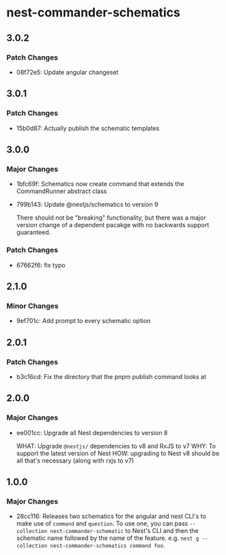 # nest-commander-schematics

## 3.0.2

### Patch Changes

- 08f72e5: Update angular changeset

## 3.0.1

### Patch Changes

- 15b0d87: Actually publish the schematic templates

## 3.0.0

### Major Changes

- 1bfc69f: Schematics now create command that extends the CommandRunner abstract
  class

- 799b143: Update @nestjs/schematics to version 9

  There should not be "breaking" functionality, but there was a major version
  change of a dependent pacakge with no backwards support guaranteed.

### Patch Changes

- 67662f6: fix typo

## 2.1.0

### Minor Changes

- 9ef701c: Add prompt to every schematic option

## 2.0.1

### Patch Changes

- b3c16cd: Fix the directory that the pnpm publish command looks at

## 2.0.0

### Major Changes

- ee001cc: Upgrade all Nest dependencies to version 8

  WHAT: Upgrade `@nestjs/` dependencies to v8 and RxJS to v7 WHY: To support the
  latest version of Nest HOW: upgrading to Nest v8 should be all that's
  necessary (along with rxjs to v7)

## 1.0.0

### Major Changes

- 28cc116: Releases two schematics for the angular and nest CLI's to make use of
  `command` and `question`. To use one, you can pass
  `--collection nest-commander-schematic` to Nest's CLI and then the schematic
  name followed by the name of the feature. e.g.
  `nest g --collection nest-commander-schematics command foo`.
